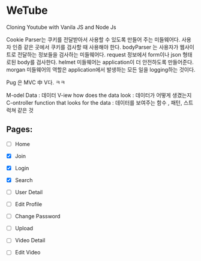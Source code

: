 # WeTube

Cloning Youtube with Vanila JS and Node Js

Cookie Parser는 쿠키를 전달받아서 사용할 수 있도록 만들어 주는 미들웨어다. 사용자 인증 같은 곳에서 쿠키를 검사할 때 사용해야 한다.
bodyParser 는 사용자가 웹사이트로 전달하는 정보들을 검사하는 미들웨어다. request 정보에서 form이나 json 형태로된 body를 검사한다.
helmet 미들웨어는 application이 더 안전하도록 만들어준다.
morgan 미들웨어의 역할은 application에서 발생하는 모든 일을 logging하는 것이다.

Pug 은 MVC 中 V다. ㅋㅋ 


M-odel Data : 데이터
V-iew how does the data look : 데이터가 어떻게 생겼는지
C-ontroller function that looks for the data : 데이터를 보여주는 함수 , 패턴, 스트럭쳐 같은 것

## Pages: 

- [ ] Home
- [x] Join
- [x] Login
- [x] Search
- [ ] User Detail  
- [ ] Edit Profile
- [ ] Change Password
- [ ] Upload 
- [ ] Video Detail
- [ ] Edit Video

